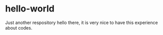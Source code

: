 # hello-world
Just another respository
hello there, it is very nice to have this experience about codes.
